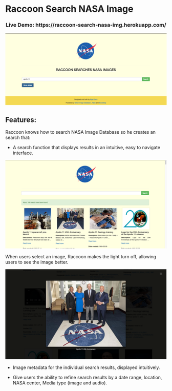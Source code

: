 # Raccoon Search NASA Image

<h3 align="center">Live Demo: https://raccoon-search-nasa-img.herokuapp.com/</h3>

<p align="center">
  <a href="https://raccoon-search-nasa-img.herokuapp.com/" target="\_blank">
    <img src="https://github.com/ga12ece/raccoon-search-nasa-img/blob/master/static/image/Front-page.png" width="700px">
  </a>
</p>


## Features:
Raccoon knows how to search NASA Image Database so he creates an search that:
- A search function that displays results in an intuitive, easy to navigate interface.
<img src="https://github.com/ga12ece/raccoon-search-nasa-img/blob/master/static/image/result.png" width="700px">

When users select an image, Raccoon makes the light turn off, allowing users to see the image better.

<img src="https://github.com/ga12ece/raccoon-search-nasa-img/blob/master/static/image/turn%20off%20the%20light.png" width="700px">

- Image metadata for the individual search results, displayed intuitively.



- Give users the ability to refine search results by a date range, location, NASA center, Media type (image and audio).
